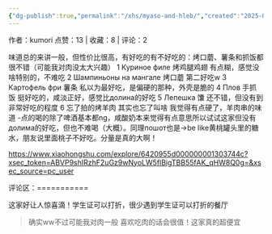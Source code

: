 ```yaml
---
{"dg-publish":true,"permalink":"/xhs/myaso-and-hleb/","created":"2025-03-17T22:27:27.531+08:00","updated":"2025-03-17T22:27:27.531+08:00"}
---
```


作者：kumori
点赞：13   |   收藏：8   |   评论：2

味道总的来讲一般，但性价比很高，有好吃的有不好吃的：烤口蘑、薯条和抓饭都很不错（可能我对肉没太大兴趣）
1 Куриное филе 烤鸡腿鸡翅 有点糊，感觉没啥特别的，不难吃
2 Шампиньоны на мангале 烤口蘑 第二好吃w
3 Картофель фри 薯条 私以为最好吃，是偏硬的那种，外壳是脆的
4 Плов 手抓饭 挺好吃的，咸淡正好，感觉比долина的好吃
5 Лепешка 馕 还不错，但没有到非常好吃的程度
6 忘了拍的烤羊肉 其实也忘了叫啥 我觉得有点硬了，羊肉串的味道
-点的喝的除了啤酒基本都ng，咸酸奶本来觉得有点意思所以试试这家但没有долима的好吃，但也不难喝（大概）。同理пошот也是→be like黄桃罐头里的糖水，朋友说里面桃子不好吃。分量是真的大啊！

https://www.xiaohongshu.com/explore/6420955d000000001303744c?xsec_token=ABVP9shIRzhF2uGz9wNyoLW5flBigTBB55fAK_qHW8Q0g=&xsec_source=pc_user

评论区：===========

这家好让人惊喜滴！学生证可以打折，很少遇到学生证可以打折的餐厅

> 确实ww不过可能我对肉一般 喜欢吃肉的话会很值！这家真的超便宜